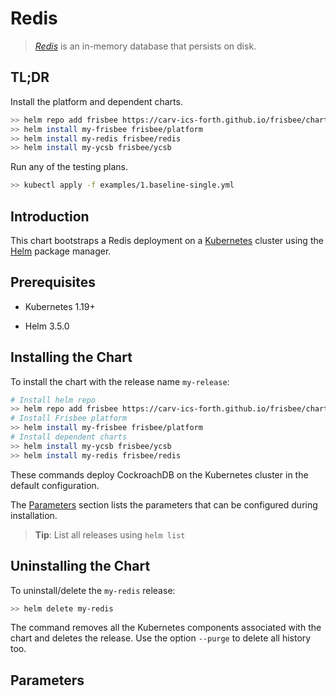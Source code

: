 # Redis

> [*Redis*](https://github.com/redis/redis) is an in-memory database that persists on disk.

## TL;DR

Install the platform and dependent charts.

```bash
>> helm repo add frisbee https://carv-ics-forth.github.io/frisbee/charts
>> helm install my-frisbee frisbee/platform
>> helm install my-redis frisbee/redis
>> helm install my-ycsb frisbee/ycsb
```

Run any of the testing plans.

```bash
>> kubectl apply -f examples/1.baseline-single.yml
```

## Introduction

This chart bootstraps a Redis deployment on a [Kubernetes](http://kubernetes.io) cluster using
the [Helm](https://helm.sh) package manager.

## Prerequisites

- Kubernetes 1.19+

- Helm 3.5.0

## Installing the Chart

To install the chart with the release name `my-release`:

```bash
# Install helm repo
>> helm repo add frisbee https://carv-ics-forth.github.io/frisbee/charts
# Install Frisbee platform
>> helm install my-frisbee frisbee/platform
# Install dependent charts
>> helm install my-ycsb frisbee/ycsb
>> helm install my-redis frisbee/redis
```

These commands deploy CockroachDB on the Kubernetes cluster in the default configuration.

The [Parameters](#parameters) section lists the parameters that can be configured during installation.

> **Tip**: List all releases using `helm list`

## Uninstalling the Chart

To uninstall/delete the `my-redis` release:

```bash
>> helm delete my-redis
```

The command removes all the Kubernetes components associated with the chart and deletes the release. Use the
option `--purge` to delete all history too.

## Parameters
